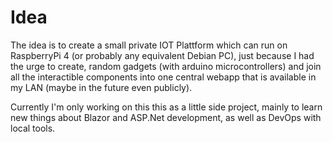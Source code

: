 # Idea

The idea is to create a small private IOT Plattform which can run on RaspberryPi 4 (or probably any equivalent Debian PC), just because I had the urge to create, random gadgets (with arduino microcontrollers) and join all the interactible components into one central webapp that is available in my LAN (maybe in the future even publicly).

Currently I'm only working on this this as a little side project, mainly to learn new things about Blazor and ASP.Net development, as well as DevOps with local tools.
